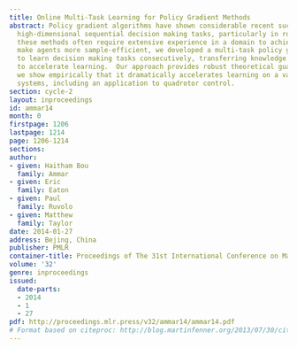 ```yaml
---
title: Online Multi-Task Learning for Policy Gradient Methods
abstract: Policy gradient algorithms have shown considerable recent success in solving
  high-dimensional sequential decision making tasks, particularly in robotics.  However,
  these methods often require extensive experience in a domain to achieve high performance.  To
  make agents more sample-efficient, we developed a multi-task policy gradient method
  to learn decision making tasks consecutively, transferring knowledge between tasks
  to accelerate learning.  Our approach provides robust theoretical guarantees, and
  we show empirically that it dramatically accelerates learning on a variety of dynamical
  systems, including an application to quadrotor control.
section: cycle-2
layout: inproceedings
id: ammar14
month: 0
firstpage: 1206
lastpage: 1214
page: 1206-1214
sections: 
author:
- given: Haitham Bou
  family: Ammar
- given: Eric
  family: Eaton
- given: Paul
  family: Ruvolo
- given: Matthew
  family: Taylor
date: 2014-01-27
address: Bejing, China
publisher: PMLR
container-title: Proceedings of The 31st International Conference on Machine Learning
volume: '32'
genre: inproceedings
issued:
  date-parts:
  - 2014
  - 1
  - 27
pdf: http://proceedings.mlr.press/v32/ammar14/ammar14.pdf
# Format based on citeproc: http://blog.martinfenner.org/2013/07/30/citeproc-yaml-for-bibliographies/
---
```

